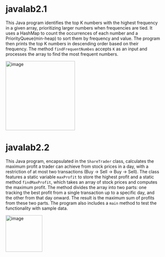 # javalab2.1
This Java program identifies the top K numbers with the highest frequency in a given array, prioritizing larger numbers when frequencies are tied. It uses a HashMap to count the occurrences of each number and a PriorityQueue(min-heap) to sort them by frequency and value. The program then prints the top K numbers in descending order based on their frequency. The method `findFrequentNumbes` accepts `K` as an input and processes the array to find the most frequent numbers.

<img width="225" alt="image" src="https://github.com/user-attachments/assets/8b0a04ad-3a01-4965-a7a3-046aef27b2c1">

# javalab2.2
This Java program, encapsulated in the `ShareTrader` class, calculates the maximum profit a trader can achieve from stock prices in a day, with a restriction of at most two transactions (Buy -> Sell -> Buy -> Sell). The class features a static variable `maxProfit` to store the highest profit and a static method `findMaxProfit`, which takes an array of stock prices and computes the maximum profit. The method divides the array into two parts: one tracking the best profit from a single transaction up to a specific day, and the other from that day onward. The result is the maximum sum of profits from these two parts. The program also includes a `main` method to test the functionality with sample data.

<img width="119" alt="image" src="https://github.com/user-attachments/assets/ab2bdf10-e1e0-43ce-aab7-9aea5fdebc31">

